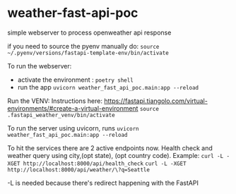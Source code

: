 # weather-fast-api-poc

simple webserver to process openweather api response


if you need to source the pyenv manually do: `source ~/.pyenv/versions/fastapi-template-env/bin/activate`

To run the webserver: 
- activate the environment : `poetry shell`
- run the app `uvicorn weather_fast_api_poc.main:app --reload`

Run the VENV: Instructions here: https://fastapi.tiangolo.com/virtual-environments/#create-a-virtual-environment
`source .fastapi_weather_venv/bin/activate`

To run the server using uvicorn, runs
`uvicorn weather_fast_api_poc.main:app --reload`


To hit the services there are 2 active endpoints now. Health check and weather query using city,(opt state), (opt country code). 
Example: 
`curl -L -XGET http://localhost:8000/api/health_check`
`curl -L -XGET http://localhost:8000/api/weather/\?q=Seattle`

-L is needed because there's redirect happening with the FastAPI

